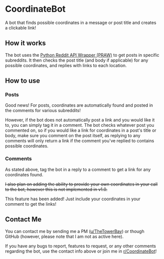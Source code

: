 # CoordinateBot
A bot that finds possible coordinates in a message or post title and creates a clickable link!

## How it works
The bot uses the [Python Reddit API Wrapper (PRAW)](https://praw.readthedocs.io/en/latest/) to get posts in specific subreddits. It then checks the post title (and body if applicable) for any possible coordinates, and replies with links to each location.

## How to use
### Posts
Good news! For posts, coordinates are automatically found and posted in the comments for various subreddits!

However, if the bot does not automatically post a link and you would like it to, you can simply tag it in a comment. The bot checks whatever post you commented on, so if you would like a link for coordinates in a post's title or body, make sure you comment on the post itself, as replying to any comments will only return a link if the comment you've replied to contains possible coordinates.

### Comments
As stated above, tag the bot in a reply to a comment to get a link for any coordinates found.

~~I also plan on adding the ability to provide your own coordinates in your call to the bot, however this is not implemented in v1.0.~~

This feature has been added! Just include your coordinates in your comment to get the links!

## Contact Me
You can contact me by sending me a PM ([u/TheTowerBay](https://www.reddit.com/user/TheTowerBay)) or though GitHub (however, please note that I am not as active here).

If you have any bugs to report, features to request, or any other comments regarding the bot, use the contact info above or join me in [r/CoordinateBot](https://www.reddit.com/r/CoordinateBot/)!
